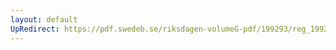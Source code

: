 ```yaml
---
layout: default
UpRedirect: https://pdf.swedeb.se/riksdagen-volumeG-pdf/199293/reg_199293/reg_199293_0354.pdf
---
```

